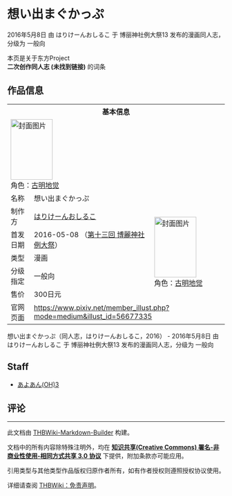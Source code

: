 # 想い出まぐかっぷ

<!-- source html: G:\repos\THBWiki-Markdown-Builder\THBWikiMarkdown\Temp\main\5\5a\ns0%3A%E6%83%B3%E3%81%84%E5%87%BA%E3%81%BE%E3%81%90%E3%81%8B%E3%81%A3%E3%81%B7.html -->

2016年5月8日 由 はりけーんおしるこ 于 博丽神社例大祭13 发布的漫画同人志，分级为 一般向

本页是关于东方Project  
 **二次创作同人志 (未找到链接)** 的词条
## 作品信息

<table><tbody><tr><th colspan="3">基本信息</th></tr><tr><td class="cover-artwork-mobile" colspan="2"><a href="./文件-想い出まぐかっぷ封面.png.md" class="image" title="封面图片"><img alt="封面图片" src="https://upload.thwiki.cc/thumb/2/2e/%E6%83%B3%E3%81%84%E5%87%BA%E3%81%BE%E3%81%90%E3%81%8B%E3%81%A3%E3%81%B7%E5%B0%81%E9%9D%A2.png/97px-%E6%83%B3%E3%81%84%E5%87%BA%E3%81%BE%E3%81%90%E3%81%8B%E3%81%A3%E3%81%B7%E5%B0%81%E9%9D%A2.png" decoding="async" loading="lazy" width="97" height="140" srcset="https://upload.thwiki.cc/thumb/2/2e/%E6%83%B3%E3%81%84%E5%87%BA%E3%81%BE%E3%81%90%E3%81%8B%E3%81%A3%E3%81%B7%E5%B0%81%E9%9D%A2.png/146px-%E6%83%B3%E3%81%84%E5%87%BA%E3%81%BE%E3%81%90%E3%81%8B%E3%81%A3%E3%81%B7%E5%B0%81%E9%9D%A2.png 1.5x, https://upload.thwiki.cc/thumb/2/2e/%E6%83%B3%E3%81%84%E5%87%BA%E3%81%BE%E3%81%90%E3%81%8B%E3%81%A3%E3%81%B7%E5%B0%81%E9%9D%A2.png/195px-%E6%83%B3%E3%81%84%E5%87%BA%E3%81%BE%E3%81%90%E3%81%8B%E3%81%A3%E3%81%B7%E5%B0%81%E9%9D%A2.png 2x" data-file-width="524" data-file-height="753"></a><div class="cover-char">角色：<a href="./古明地觉.md" title="古明地觉">古明地觉</a></div></td>
</tr><tr><td class="label">名称</td><td colspan="2"> 想い出まぐかっぷ </td></tr><tr><td class="label">制作方</td><td><a href="./はりけーんおしるこ.md" title="はりけーんおしるこ">はりけーんおしるこ</a></td><td class="cover-artwork" rowspan="5" style="min-width:140px;"><a href="./文件-想い出まぐかっぷ封面.png.md" class="image" title="封面图片"><img alt="封面图片" src="https://upload.thwiki.cc/thumb/2/2e/%E6%83%B3%E3%81%84%E5%87%BA%E3%81%BE%E3%81%90%E3%81%8B%E3%81%A3%E3%81%B7%E5%B0%81%E9%9D%A2.png/97px-%E6%83%B3%E3%81%84%E5%87%BA%E3%81%BE%E3%81%90%E3%81%8B%E3%81%A3%E3%81%B7%E5%B0%81%E9%9D%A2.png" decoding="async" loading="lazy" width="97" height="140" srcset="https://upload.thwiki.cc/thumb/2/2e/%E6%83%B3%E3%81%84%E5%87%BA%E3%81%BE%E3%81%90%E3%81%8B%E3%81%A3%E3%81%B7%E5%B0%81%E9%9D%A2.png/146px-%E6%83%B3%E3%81%84%E5%87%BA%E3%81%BE%E3%81%90%E3%81%8B%E3%81%A3%E3%81%B7%E5%B0%81%E9%9D%A2.png 1.5x, https://upload.thwiki.cc/thumb/2/2e/%E6%83%B3%E3%81%84%E5%87%BA%E3%81%BE%E3%81%90%E3%81%8B%E3%81%A3%E3%81%B7%E5%B0%81%E9%9D%A2.png/195px-%E6%83%B3%E3%81%84%E5%87%BA%E3%81%BE%E3%81%90%E3%81%8B%E3%81%A3%E3%81%B7%E5%B0%81%E9%9D%A2.png 2x" data-file-width="524" data-file-height="753"></a><div class="cover-char">角色：<a href="./古明地觉.md" title="古明地觉">古明地觉</a></div></td>
</tr><tr><td class="label">首发日期</td><td>2016-05-08&#160;（<a href="/展会作品列表?e=%E5%8D%9A%E4%B8%BD%E7%A5%9E%E7%A4%BE%E4%BE%8B%E5%A4%A7%E7%A5%AD%2313">第十三回 博麗神社例大祭</a>）</td></tr><tr><td class="label">类型</td><td>漫画</td></tr><tr><td class="label">分级指定</td><td>一般向</td></tr><tr><td class="label">售价</td><td>300日元</td></tr>
<tr><td class="label">官网页面</td><td colspan="2"><a rel="nofollow" class="external free" href="https://www.pixiv.net/member_illust.php?mode=medium&amp;illust_id=56677335">https://www.pixiv.net/member_illust.php?mode=medium&amp;illust_id=56677335</a></td></tr></tbody></table>

想い出まぐかっぷ（同人志，はりけーんおしるこ，2016） - 2016年5月8日 由 はりけーんおしるこ 于 博丽神社例大祭13 发布的漫画同人志，分级为 一般向
## Staff
- [あよあん(OH)3](./あよあん(OH)3.md)

## 评论




---

此文档由 [THBWiki-Markdown-Builder](https://github.com/Delsin-Yu/THBWiki-Markdown-Builder) 构建。

文档中的所有内容除特殊注明外，均在 [**知识共享(Creative Commons) 署名-非商业性使用-相同方式共享 3.0 协议**](https://creativecommons.org/licenses/by-sa/3.0/deed.zh-hans) 下提供，附加条款亦可能应用。

引用类型与其他类型作品版权归原作者所有，如有作者授权则遵照授权协议使用。

详细请查阅 [THBWiki：免责声明](https://thbwiki.cc/THBWiki:%E5%85%8D%E8%B4%A3%E5%A3%B0%E6%98%8E)。

